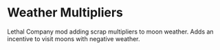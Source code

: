 # Weather Multipliers

Lethal Company mod adding scrap multipliers to moon weather.
Adds an incentive to visit moons with negative weather.
